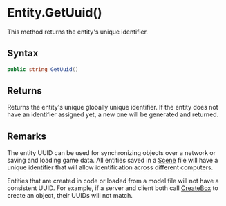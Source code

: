 # Entity.GetUuid()

This method returns the entity's unique identifier.

## Syntax

```csharp
public string GetUuid()
```

## Returns

Returns the entity's unique globally unique identifier. If the entity does not have an identifier assigned yet, a new one will be generated and returned.

## Remarks

The entity UUID can be used for synchronizing objects over a network or saving and loading game data. All entities saved in a [Scene](Scene.md) file will have a unique identifier that will allow identification across different computers.

Entities that are created in code or loaded from a model file will not have a consistent UUID. For example, if a server and client both call [CreateBox](CreateBox.md) to create an object, their UUIDs will not match.